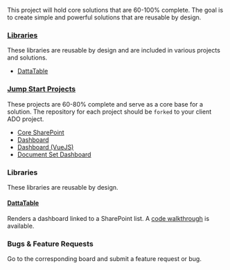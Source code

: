 This project will hold core solutions that are 60-100% complete. The goal is to create simple and powerful solutions that are reusable by design.

### [Libraries](/libraries)

These libraries are reusable by design and are included in various projects and solutions.

* [DattaTable](/dattatable)

### [Jump Start Projects](/jump-start-projects)

These projects are 60-80% complete and serve as a core base for a solution. The repository for each project should be `forked` to your client ADO project.

* [Core SharePoint](/jump-start-projects/available-projects/core-sp)
* [Dashboard](/jump-start-projects/available-projects/dashboard)
* [Dashboard (VueJS)](/jump-start-projects/available-projects/dashboard-vue)
* [Document Set Dashboard](/jump-start-projects/available-projects/docset-dashboard)

### Libraries

These libraries are reusable by design.

#### [DattaTable](/dattatable)

Renders a dashboard linked to a SharePoint list. A [code walkthrough](https://github.com/gunjandatta/sp-dashboard/wiki) is available.

### Bugs & Feature Requests

Go to the corresponding board and submit a feature request or bug.
